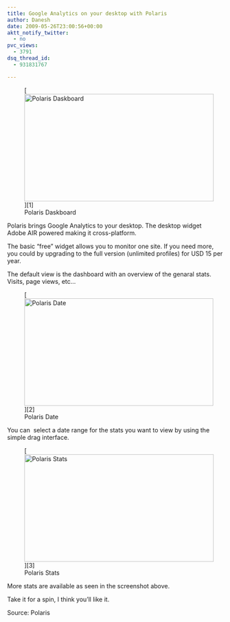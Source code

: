 ```yaml
---
title: Google Analytics on your desktop with Polaris
author: Danesh
date: 2009-05-26T23:00:56+00:00
aktt_notify_twitter:
  - no
pvc_views:
  - 3791
dsq_thread_id:
  - 931831767

---
```

<figure id="attachment_1484" aria-describedby="caption-attachment-1484" style="width: 441px" class="wp-caption alignnone">[<img loading="lazy" class="size-full wp-image-1484" title="polaris" src="/wp-content/uploads/2009/05/polaris.png" alt="Polaris Daskboard" width="441" height="250" />][1]<figcaption id="caption-attachment-1484" class="wp-caption-text">Polaris Daskboard</figcaption></figure>

Polaris brings Google Analytics to your desktop. The desktop widget  Adobe AIR powered making it cross-platform.

The basic &#8220;free&#8221; widget allows you to monitor one site. If you need more, you could by upgrading to the full version (unlimited profiles) for USD 15 per year.

The default view is the dashboard with an overview of the genaral stats. Visits, page views, etc&#8230;

<figure id="attachment_1485" aria-describedby="caption-attachment-1485" style="width: 440px" class="wp-caption alignnone">[<img loading="lazy" class="size-full wp-image-1485" title="polaris-date" src="/wp-content/uploads/2009/05/polaris-date.png" alt="Polaris Date" width="440" height="250" />][2]<figcaption id="caption-attachment-1485" class="wp-caption-text">Polaris Date</figcaption></figure>

You can  select a date range for the stats you want to view by using the simple drag interface.

<figure id="attachment_1486" aria-describedby="caption-attachment-1486" style="width: 441px" class="wp-caption alignnone">[<img loading="lazy" class="size-full wp-image-1486" title="polaris-stats" src="/wp-content/uploads/2009/05/polaris-stats.png" alt="Polaris Stats" width="441" height="250" />][3]<figcaption id="caption-attachment-1486" class="wp-caption-text">Polaris Stats</figcaption></figure>

More stats are available as seen in the screenshot above.

Take it for a spin, I think you&#8217;ll like it.

Source: Polaris

 [1]: /wp-content/uploads/2009/05/polaris.png
 [2]: /wp-content/uploads/2009/05/polaris-date.png
 [3]: /wp-content/uploads/2009/05/polaris-stats.png